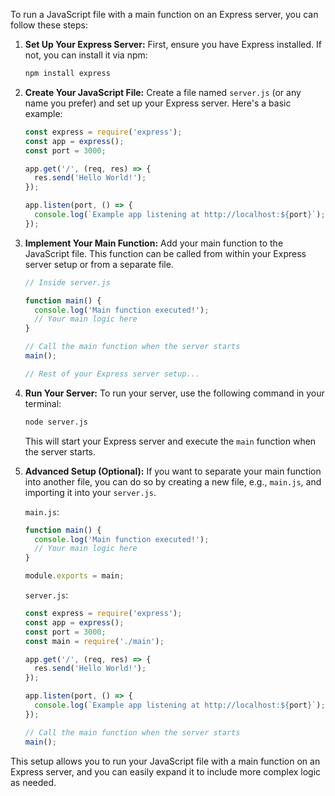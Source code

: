To run a JavaScript file with a main function on an Express server, you can follow these steps:

1. **Set Up Your Express Server:**
   First, ensure you have Express installed. If not, you can install it via npm:
   ```bash
   npm install express
   ```

2. **Create Your JavaScript File:**
   Create a file named `server.js` (or any name you prefer) and set up your Express server. Here's a basic example:

   ```javascript
   const express = require('express');
   const app = express();
   const port = 3000;

   app.get('/', (req, res) => {
     res.send('Hello World!');
   });

   app.listen(port, () => {
     console.log(`Example app listening at http://localhost:${port}`);
   });
   ```

3. **Implement Your Main Function:**
   Add your main function to the JavaScript file. This function can be called from within your Express server setup or from a separate file.

   ```javascript
   // Inside server.js

   function main() {
     console.log('Main function executed!');
     // Your main logic here
   }

   // Call the main function when the server starts
   main();

   // Rest of your Express server setup...
   ```

4. **Run Your Server:**
   To run your server, use the following command in your terminal:

   ```bash
   node server.js
   ```

   This will start your Express server and execute the `main` function when the server starts.

5. **Advanced Setup (Optional):**
   If you want to separate your main function into another file, you can do so by creating a new file, e.g., `main.js`, and importing it into your `server.js`.

   `main.js`:
   ```javascript
   function main() {
     console.log('Main function executed!');
     // Your main logic here
   }

   module.exports = main;
   ```

   `server.js`:
   ```javascript
   const express = require('express');
   const app = express();
   const port = 3000;
   const main = require('./main');

   app.get('/', (req, res) => {
     res.send('Hello World!');
   });

   app.listen(port, () => {
     console.log(`Example app listening at http://localhost:${port}`);
   });

   // Call the main function when the server starts
   main();
   ```

This setup allows you to run your JavaScript file with a main function on an Express server, and you can easily expand it to include more complex logic as needed.

